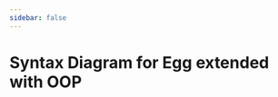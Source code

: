 ```yaml
---
sidebar: false
---
```

# Syntax Diagram for Egg extended with OOP

<egg-oop-syntax-diagram></egg-oop-syntax-diagram>
